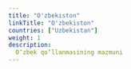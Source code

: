 ```yaml
---
title: "O'zbekiston"
linkTitle: "O'zbekiston"
countries: ["Uzbekistan"]
weight: 1
description: 
  O‘zbek qo‘llanmasining mazmuni
---
```

